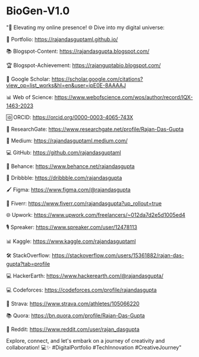 # BioGen-V1.0

"🚀 Elevating my online presence! 🌐 Dive into my digital universe:

🔗 Portfolio: https://rajandasguptaml.github.io/

📚 Blogspot-Content: https://rajandasgupta.blogspot.com/

🏆 Blogspot-Achievement: https://rajanguptabio.blogspot.com/

📖 Google Scholar: https://scholar.google.com/citations?view_op=list_works&hl=en&user=ipE0E-8AAAAJ

📊 Web of Science: https://www.webofscience.com/wos/author/record/IQX-1463-2023

🆔 ORCID: https://orcid.org/0000-0003-4065-743X

📝 ResearchGate: https://www.researchgate.net/profile/Rajan-Das-Gupta

📰 Medium: https://rajandasguptaml.medium.com/

💻 GitHub: https://github.com/rajandasguptaml

🎨 Behance: https://www.behance.net/rajandasgupta

🎨 Dribbble: https://dribbble.com/rajandasgupta

🖌️ Figma: https://www.figma.com/@rajandasgupta

💼 Fiverr: https://www.fiverr.com/rajandasgupta?up_rollout=true

🌐 Upwork: https://www.upwork.com/freelancers/~012da7d2e5d1005ed4

🎙️ Spreaker: https://www.spreaker.com/user/12478113

📊 Kaggle: https://www.kaggle.com/rajandasguptaml

🛠️ StackOverflow: https://stackoverflow.com/users/15361882/rajan-das-gupta?tab=profile

💻 HackerEarth: https://www.hackerearth.com/@rajandasgupta/

💻 Codeforces: https://codeforces.com/profile/rajandasgupta

🏃 Strava: https://www.strava.com/athletes/105066220

📚 Quora: https://bn.quora.com/profile/Rajan-Das-Gupta

👾 Reddit: https://www.reddit.com/user/rajan_dasgupta

Explore, connect, and let's embark on a journey of creativity and collaboration! 💻✨ #DigitalPortfolio #TechInnovation #CreativeJourney"
